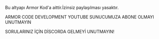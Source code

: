 Bu altyapı Armor Kod'a aittir.İzinsiz paylaşılması yasaktır.

ARMOR CODE DEVELOPMENT YOUTUBE SUNUCUMUZA ABONE OLMAYI UNUTMAYIN

SORULARINIZ İÇİN DİSCORDA GELMEYİ UNUTMAYIN!